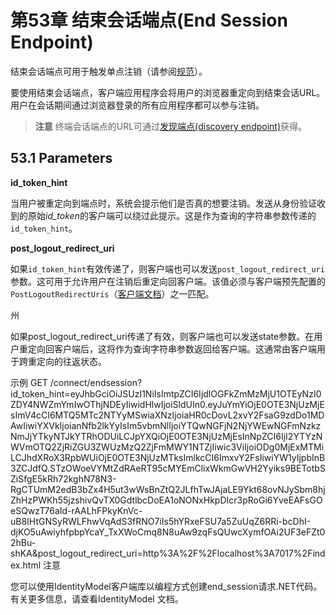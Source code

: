 # 第53章 结束会话端点(End Session Endpoint)
结束会话端点可用于触发单点注销（请参阅[规范](https://openid.net/specs/openid-connect-session-1_0.html#RPLogout)）。  

要使用结束会话端点，客户端应用程序会将用户的浏览器重定向到结束会话URL。用户在会话期间通过浏览器登录的所有应用程序都可以参与注销。

> **注意**
终端会话端点的URL可通过[发现端点(discovery endpoint)]()获得。

## 53.1 Parameters
**id_token_hint**  

当用户被重定向到端点时，系统会提示他们是否真的想要注销。发送从身份验证收到的原始*id_token*的客户端可以绕过此提示。这是作为查询的字符串参数传递的`id_token_hint`。

**post_logout_redirect_uri**  

如果`id_token_hint`有效传递了，则客户端也可以发送`post_logout_redirect_uri`参数。这可用于允许用户在注销后重定向回客户端。该值必须与客户端预先配置的`PostLogoutRedirectUris`（[客户端文档](https://identityserver4.readthedocs.io/en/latest/reference/client.html#refclient)）之一匹配。

州

如果post_logout_redirect_uri传递了有效，则客户端也可以发送state参数。在用户重定向回客户端后，这将作为查询字符串参数返回给客户端。这通常由客户端用于跨重定向的往返状态。

示例
GET /connect/endsession?id_token_hint=eyJhbGciOiJSUzI1NiIsImtpZCI6IjdlOGFkZmMzMjU1OTEyNzI0ZDY4NWZmYmIwOThjNDEyIiwidHlwIjoiSldUIn0.eyJuYmYiOjE0OTE3NjUzMjEsImV4cCI6MTQ5MTc2NTYyMSwiaXNzIjoiaHR0cDovL2xvY2FsaG9zdDo1MDAwIiwiYXVkIjoianNfb2lkYyIsIm5vbmNlIjoiYTQwNGFjN2NjYWEwNGFmNzkzNmJjYTkyNTJkYTRhODUiLCJpYXQiOjE0OTE3NjUzMjEsInNpZCI6IjI2YTYzNWVmOTQ2ZjRiZGU3ZWUzMzQ2ZjFmMWY1NTZjIiwic3ViIjoiODg0MjExMTMiLCJhdXRoX3RpbWUiOjE0OTE3NjUzMTksImlkcCI6ImxvY2FsIiwiYW1yIjpbInB3ZCJdfQ.STzOWoeVYMtZdRAeRT95cMYEmClixWkmGwVH2Yyiks9BETotbSZiSfgE5kRh72kghN78N3-RgCTUmM2edB3bZx4H5ut3wWsBnZtQ2JLfhTwJAjaLE9Ykt68ovNJySbm8hjZhHzPWKh55jzshivQvTX0GdtlbcDoEA1oNONxHkpDIcr3pRoGi6YveEAFsGOeSQwzT76aId-rAALhFPkyKnVc-uB8IHtGNSyRWLFhwVqAdS3fRNO7iIs5hYRxeFSU7a5ZuUqZ6RRi-bcDhI-djKO5uAwiyhfpbpYcaY_TxXWoCmq8N8uAw9zqFsQUwcXymfOAi2UF3eFZt02hBu-shKA&post_logout_redirect_uri=http%3A%2F%2Flocalhost%3A7017%2Findex.html
注意

您可以使用IdentityModel客户端库以编程方式创建end_session请求.NET代码。有关更多信息，请查看IdentityModel 文档。
